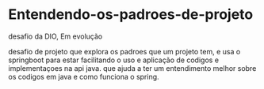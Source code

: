 # Entendendo-os-padroes-de-projeto
desafio da DIO, Em evolução


desafio de projeto que explora os padroes que um projeto tem, e usa o springboot para estar facilitando o uso e aplicação de codigos e implementaçoes na api java.
que ajuda a ter um entendimento melhor sobre os codigos em java e como funciona o spring.

